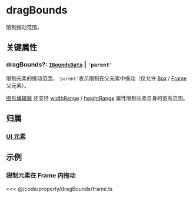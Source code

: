 # dragBounds

限制拖动范围。

## 关键属性

### dragBounds?: [`IBoundsData`](/api/interfaces/IBoundsData.md) | `'parent'`

限制元素的拖动范围，`'parent'`表示限制在父元素中拖动（仅允许 [Box](/reference/display/Box.md) / [Frame](/reference/display/Frame.md) 父元素）。

[图形编辑器](/plugin/in/editor/index.md) 还支持 [widthRange](/reference/UI/editable.md#widthrange-irangesize) / [heightRange](/reference/UI/editable.md#heightrange-irangesize) 属性限制元素自身的宽高范围。

## 归属

### [UI 元素](/reference/display/UI.md)

## 示例

### 限制元素在 Frame 内拖动

<<< @/code/property/dragBounds/frame.ts
